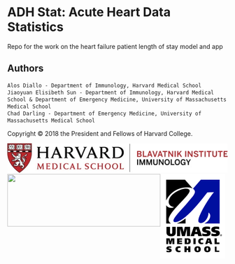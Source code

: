 # ADH Stat: Acute Heart Data Statistics
Repo for the work on the heart failure patient length of stay model and app




Authors
--------------------
    Alos Diallo - Department of Immunology, Harvard Medical School
    Jiaoyuan Elisibeth Sun - Department of Immunology, Harvard Medical School & Department of Emergency Medicine, University of Massachusetts Medical School
    Chad Darling - Department of Emergency Medicine, University of Massachusetts Medical School 
  
  
Copyright © 2018 the President and Fellows of Harvard College.


![Blavatnikimmunology](https://github.com/alosdiallo/HMS_Immunology_RNASeq/blob/master/Blavatnikimmunology.jpg)
![UMASS_Med](https://github.com/alosdiallo/Acute-Heart-Data-Statistics/blob/main/images/umassmed-logo.svg)
<img align="left" src="https://github.com/alosdiallo/HF_length_of_stay/blob/main/images/logo-umass.png" width="350" height="120"> <br/>

